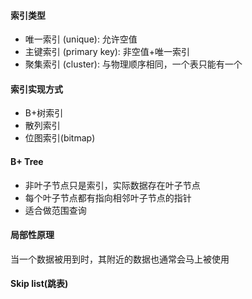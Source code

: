 #### 索引类型
- 唯一索引 (unique): 允许空值
- 主键索引 (primary key): 非空值+唯一索引
- 聚集索引 (cluster): 与物理顺序相同，一个表只能有一个

#### 索引实现方式
- B+树索引
- 散列索引
- 位图索引(bitmap)

#### B+ Tree
- 非叶子节点只是索引，实际数据存在叶子节点
- 每个叶子节点都有指向相邻叶子节点的指针
- 适合做范围查询

#### 局部性原理
当一个数据被用到时，其附近的数据也通常会马上被使用


#### Skip list(跳表)

